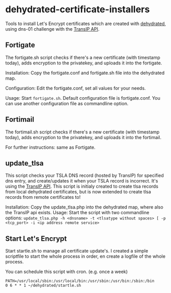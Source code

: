 # dehydrated-certificate-installers
Tools to install Let's Encrypt certificates which are created with [dehydrated](https://github.com/lukas2511/dehydrated), using dns-01 challenge with the [TransIP API](https://www.transip.nl/transip/api/).

## Fortigate
The fortigate.sh script checks if there's a new certificate (with timestamp today), adds encryption to the privatekey, and uploads it into the fortigate.

Installation: 
Copy the fortigate.conf and fortigate.sh file into the dehydrated map.

Configuration: 
Edit the fortigate.conf, set all values for your needs.

Usage:
Start `fortigate.sh`.  Default configuration file is fortigate.conf.  You can use another configuration file as commandline option.

## Fortimail
The fortimail.sh script checks if there's a new certificate (with timestamp today), adds encryption to the privatekey, and uploads it into the fortimail.

For further instructions: same as Fortigate.

## update_tlsa
This script checks your TSLA DNS record (hosted by TransIP) for specified dns entry, and create/updates it when your TSLA record is incorrect.  It's using the [TransIP API](https://www.transip.nl/transip/api/).  This script is initialy created to create tlsa records from local dehydrated certificates, but is now extended to create tlsa records from remote certificates to! 

Installation:
Copy the update_tlsa.php into the dehydrated map, where also the TransIP api exists.
Usage:
Start the script with two commandline options:
`update_tlsa.php -h <dnsname> -t <tlsatype without spaces> [ -p <tcp_port> -i <ip address remote service>`

## Start Let's Encrypt
Start startle.sh to manage all certificate update's.  I created a simple scriptfile to start the whole process in order, en create a logfile of the whole process.

You can schedule this script with cron. (e.g. once a week)
```
PATH=/usr/local/sbin:/usr/local/bin:/usr/sbin:/usr/bin:/sbin:/bin
0 6 * * 1 ~/dehydrated/startle.sh
```
